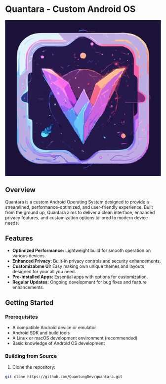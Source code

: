 # Quantara - Custom Android OS

![Quantara Logo](https://github.com/QuantungDev/Quantara/blob/main/quantara_logo.svg)

## Overview
Quantara is a custom Android Operating System designed to provide a streamlined, performance-optimized, and user-friendly experience. Built from the ground up, Quantara aims to deliver a clean interface, enhanced privacy features, and customization options tailored to modern device needs.

## Features
- **Optimized Performance:** Lightweight build for smooth operation on various devices.
- **Enhanced Privacy:** Built-in privacy controls and security enhancements.
- **Customizabme UI:** Easy making own unique themes and layouts designed for your all you need.
- **Pre-installed Apps:** Essential apps with options for customization.
- **Regular Updates:** Ongoing development for bug fixes and feature enhancements.

## Getting Started
### Prerequisites
- A compatible Android device or emulator
- Android SDK and build tools
- A Linux or macOS development environment (recommended)
- Basic knowledge of Android OS development

### Building from Source
1. Clone the repository:
```bash
git clone https://github.com/QuantungDev/quantara.git
